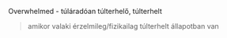 Overwhelmed - túláradóan túlterhelő, túlterhelt 

> amikor valaki érzelmileg/fizikailag túlterhelt állapotban van